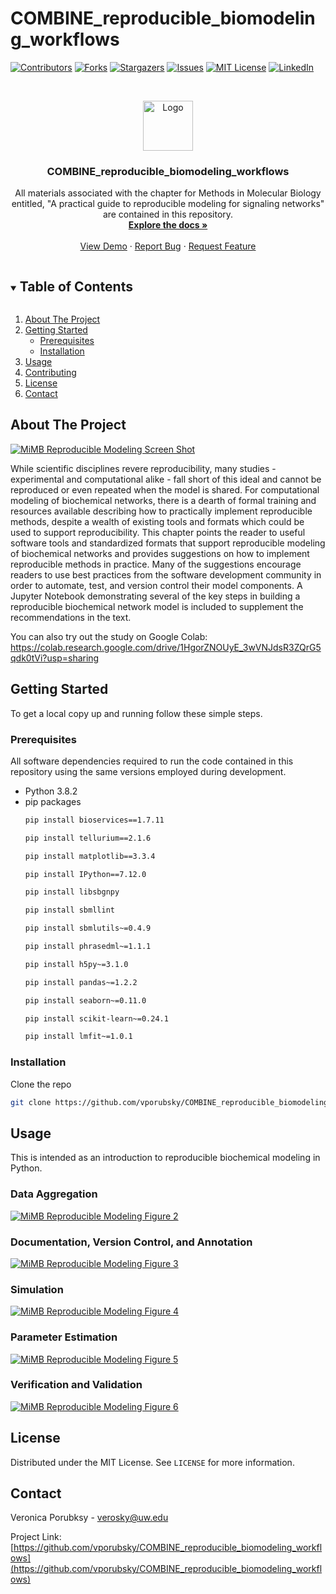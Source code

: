 # COMBINE_reproducible_biomodeling_workflows



<!-- PROJECT SHIELDS -->
<!--
*** I'm using markdown "reference style" links for readability.
*** Reference links are enclosed in brackets [ ] instead of parentheses ( ).
*** See the bottom of this document for the declaration of the reference variables
*** for contributors-url, forks-url, etc. This is an optional, concise syntax you may use.
*** https://www.markdownguide.org/basic-syntax/#reference-style-links
-->
[![Contributors][contributors-shield]][contributors-url]
[![Forks][forks-shield]][forks-url]
[![Stargazers][stars-shield]][stars-url]
[![Issues][issues-shield]][issues-url]
[![MIT License][license-shield]][license-url]
[![LinkedIn][linkedin-shield]][linkedin-url]



<!-- PROJECT LOGO -->
<br />
<p align="center">
  <a href="https://github.com/vporubsky/COMBINE_reproducible_biomodeling_workflows">
    <img src="images/logo.png" alt="Logo" width="80" height="80">
  </a>

  <h3 align="center">COMBINE_reproducible_biomodeling_workflows</h3>

  <p align="center">
    All materials associated with the chapter for Methods in Molecular Biology entitled, 
    "A practical guide to reproducible modeling for signaling networks" are contained in this 
    repository.

<br />
<a href="https://github.com/vporubsky/COMBINE_reproducible_biomodeling_workflows"><strong>Explore the docs »</strong></a>
<br />
<br />
<a href="https://github.com/vporubsky/COMBINE_reproducible_biomodeling_workflows">View Demo</a>
·
<a href="https://github.com/vporubsky/COMBINE_reproducible_biomodeling_workflows/issues">Report Bug</a>
·
<a href="https://github.com/vporubsky/COMBINE_reproducible_biomodeling_workflows/issues">Request Feature</a>
</p>



<!-- TABLE OF CONTENTS -->
<details open="open">
  <summary><h2 style="display: inline-block">Table of Contents</h2></summary>
  <ol>
    <li>
      <a href="#about-the-project">About The Project</a>
    </li>
    <li>
      <a href="#getting-started">Getting Started</a>
      <ul>
        <li><a href="#prerequisites">Prerequisites</a></li>
        <li><a href="#installation">Installation</a></li>
      </ul>
    </li>
    <li><a href="#usage">Usage</a></li>
    <li><a href="#contributing">Contributing</a></li>
    <li><a href="#license">License</a></li>
    <li><a href="#contact">Contact</a></li>
  </ol>
</details>



<!-- ABOUT THE PROJECT -->
## About The Project

[![MiMB Reproducible Modeling Screen Shot][product-screenshot]](https://raw.githubusercontent.com/vporubsky/COMBINE_reproducible_biomodeling_workflows/main/images/figure_1.png)

While scientific disciplines revere reproducibility, many studies - experimental and computational alike - fall short of this ideal and cannot be reproduced or even repeated when the model is shared. For computational modeling of biochemical networks, there is a dearth of formal training and resources available describing how to practically implement reproducible methods, despite a wealth of existing tools and formats which could be used to support reproducibility. This chapter points the reader to useful software tools and standardized formats that support reproducible modeling of biochemical networks and provides suggestions on how to implement reproducible methods in practice. Many of the suggestions encourage readers to use best practices from the software development community in order to automate, test, and version control their model components. A Jupyter Notebook demonstrating several of the key steps in building a reproducible biochemical network model is included to supplement the recommendations in the text.

You can also try out the study on Google Colab: https://colab.research.google.com/drive/1HgorZNOUyE_3wVNJdsR3ZQrG5qdk0tVi?usp=sharing

<!-- GETTING STARTED -->
## Getting Started

To get a local copy up and running follow these simple steps.

### Prerequisites

All software dependencies required to run the code contained in this repository using the same versions employed during development.
* Python 3.8.2
* pip packages
  ```sh
  pip install bioservices==1.7.11
  ```
    ```sh
  pip install tellurium==2.1.6
  ```
  ```sh
  pip install matplotlib==3.3.4
  ```
  ```sh
  pip install IPython==7.12.0
  ```
  ```sh
  pip install libsbgnpy
  ```
  ```sh
  pip install sbmllint
  ```
  ```sh
  pip install sbmlutils~=0.4.9
  ```
  ```sh
  pip install phrasedml~=1.1.1
  ```
  ```sh
  pip install h5py~=3.1.0
  ```
  ```sh
  pip install pandas~=1.2.2
  ```
  ```sh
  pip install seaborn~=0.11.0
  ```
    ```sh
  pip install scikit-learn~=0.24.1
  ```
    ```sh
  pip install lmfit~=1.0.1
  ```


### Installation

Clone the repo
   ```sh
   git clone https://github.com/vporubsky/COMBINE_reproducible_biomodeling_workflows.git
   ```


<!-- USAGE EXAMPLES -->
## Usage

This is intended as an introduction to reproducible biochemical modeling in Python. 

### Data Aggregation
[![MiMB Reproducible Modeling Figure 2][fig2-screenshot]](https://raw.githubusercontent.com/vporubsky/COMBINE_reproducible_biomodeling_workflows/main/images/figure_2.png)
### Documentation, Version Control, and Annotation
[![MiMB Reproducible Modeling Figure 3][fig3-screenshot]](https://raw.githubusercontent.com/vporubsky/COMBINE_reproducible_biomodeling_workflows/main/images/figure_3.png)
### Simulation
[![MiMB Reproducible Modeling Figure 4][fig4-screenshot]](https://raw.githubusercontent.com/vporubsky/COMBINE_reproducible_biomodeling_workflows/main/images/figure_4.png)
### Parameter Estimation
[![MiMB Reproducible Modeling Figure 5][fig5-screenshot]](https://raw.githubusercontent.com/vporubsky/COMBINE_reproducible_biomodeling_workflows/main/images/figure_5.png)
### Verification and Validation
[![MiMB Reproducible Modeling Figure 6][fig6-screenshot]](https://raw.githubusercontent.com/vporubsky/COMBINE_reproducible_biomodeling_workflows/main/images/figure_6.png)




<!-- LICENSE -->
## License

Distributed under the MIT License. See `LICENSE` for more information.



<!-- CONTACT -->
## Contact

Veronica Porubksy - verosky@uw.edu

Project Link: [https://github.com/vporubsky/COMBINE_reproducible_biomodeling_workflows](https://github.com/vporubsky/COMBINE_reproducible_biomodeling_workflows)






<!-- MARKDOWN LINKS & IMAGES -->
<!-- https://www.markdownguide.org/basic-syntax/#reference-style-links -->
[contributors-shield]: https://img.shields.io/github/contributors/github_username/repo.svg?style=for-the-badge
[contributors-url]: https://github.com/vporubsky/COMBINE_reproducible_biomodeling_workflows/graphs/contributors
[forks-shield]: https://img.shields.io/github/forks/github_username/repo.svg?style=for-the-badge
[forks-url]: https://github.com/vporubsky/COMBINE_reproducible_biomodeling_workflows/network/members
[stars-shield]: https://img.shields.io/github/stars/github_username/repo.svg?style=for-the-badge
[stars-url]: https://github.com/vporubsky/COMBINE_reproducible_biomodeling_workflows/stargazers
[issues-shield]: https://img.shields.io/github/issues/github_username/repo.svg?style=for-the-badge
[issues-url]: https://github.com/vporubsky/COMBINE_reproducible_biomodeling_workflows/issues
[license-shield]: https://img.shields.io/github/license/github_username/repo.svg?style=for-the-badge
[license-url]: https://github.com/vporubsky/COMBINE_reproducible_biomodeling_workflows/blob/master/LICENSE.txt
[linkedin-shield]: https://img.shields.io/badge/-LinkedIn-black.svg?style=for-the-badge&logo=linkedin&colorB=555
[linkedin-url]: https://www.linkedin.com/in/veronica-porubsky/
[product-screenshot]: https://raw.githubusercontent.com/vporubsky/COMBINE_reproducible_biomodeling_workflows/main/images/figure_1.png
[fig2-screenshot]: https://raw.githubusercontent.com/vporubsky/COMBINE_reproducible_biomodeling_workflows/main/images/figure_2.png
[fig3-screenshot]: https://raw.githubusercontent.com/vporubsky/COMBINE_reproducible_biomodeling_workflows/main/images/figure_3.png
[fig4-screenshot]: https://raw.githubusercontent.com/vporubsky/COMBINE_reproducible_biomodeling_workflows/main/images/figure_4.png
[fig5-screenshot]: https://raw.githubusercontent.com/vporubsky/COMBINE_reproducible_biomodeling_workflows/main/images/figure_5.png
[fig6-screenshot]: https://raw.githubusercontent.com/vporubsky/COMBINE_reproducible_biomodeling_workflows/main/images/figure_6.png
